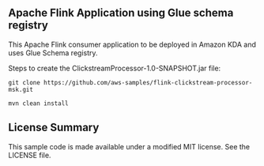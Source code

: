 ## Apache Flink Application using Glue schema registry

This Apache Flink consumer application to be deployed in Amazon KDA and uses Glue Schema registry.

Steps to create the ClickstreamProcessor-1.0-SNAPSHOT.jar file:

```
git clone https://github.com/aws-samples/flink-clickstream-processor-msk.git

mvn clean install

```

## License Summary

This sample code is made available under a modified MIT license. See the LICENSE file.